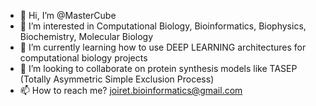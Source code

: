 - 👋 Hi, I’m @MasterCube
- 👀 I’m interested in Computational Biology, Bioinformatics, Biophysics, Biochemistry, Molecular Biology
- 🌱 I’m currently learning how to use DEEP LEARNING architectures for computational biology projects
- 💞️ I’m looking to collaborate on protein synthesis models like TASEP (Totally Asymmetric Simple Exclusion Process)
- 📫 How to reach me? joiret.bioinformatics@gmail.com

<!---
MasterCube/MasterCube is a ✨ special ✨ repository because its `README.md` (this file) appears on your GitHub profile.
You can click the Preview link to take a look at your changes.
--->
